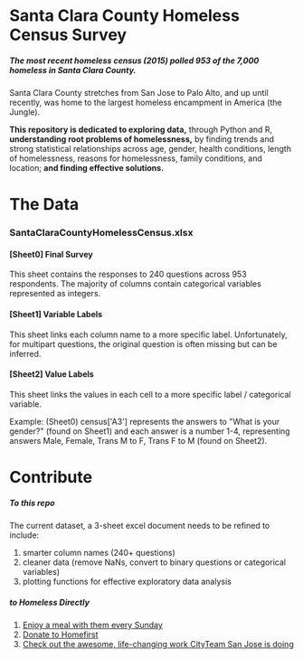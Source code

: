 # Santa Clara County Homeless Census Survey

##### The most recent homeless census (2015) polled 953 of the 7,000 homeless in Santa Clara County. 
Santa Clara County stretches from San Jose to Palo Alto, and up until recently, was home to the largest homeless encampment in America (the Jungle).

**This repository is dedicated to exploring data,** through Python and R, **understanding root problems of homelessness,** by finding trends and strong statistical relationships across age, gender, health conditions, length of homelessness, reasons for homelessness, family conditions, and location; **and finding effective solutions.**


# The Data

### SantaClaraCountyHomelessCensus.xlsx
#### [Sheet0] Final Survey

This sheet contains the responses to 240 questions across 953 respondents. The majority of columns contain categorical variables represented as integers.

#### [Sheet1] Variable Labels
This sheet links each column name to a more specific label. Unfortunately, for multipart questions, the original question is often missing but can be inferred.

#### [Sheet2] Value Labels
This sheet links the values in each cell to a more specific label / categorical variable. 


Example: (Sheet0) census['A3'] represents the answers to "What is your gender?" (found on Sheet1) and each answer is a number 1-4, representing answers Male, Female, Trans M to F, Trans F to M (found on Sheet2).


# Contribute

##### To this repo
The current dataset, a 3-sheet excel document needs to be refined to include:


1. smarter column names (240+ questions)
2. cleaner data (remove NaNs, convert to binary questions or categorical variables)
3. plotting functions for effective exploratory data analysis


##### to Homeless Directly

1. [Enjoy a meal with them every Sunday](http://www.believersinchristministry.com/)
2. [Donate to Homefirst](http://www.homefirstscc.org/)
3. [Check out the awesome, life-changing work CityTeam San Jose is doing](https://www.cityteam.org/san-jose/)